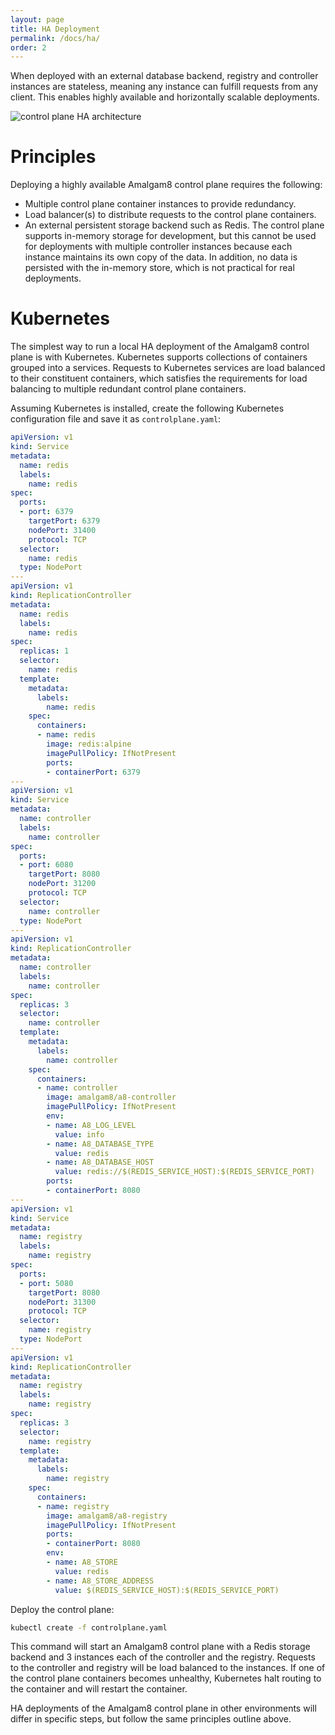 ```yaml
---
layout: page
title: HA Deployment
permalink: /docs/ha/
order: 2
---
```


When deployed with an external database backend, registry and controller instances are stateless, meaning any instance can fulfill requests from any client. This enables highly available and horizontally scalable deployments. 

![control plane HA architecture](/docs/figures/amalgam8-control-plane-ha.svg)

# Principles

Deploying a highly available Amalgam8 control plane requires the following:

* Multiple control plane container instances to provide redundancy.
* Load balancer(s) to distribute requests to the control plane containers.
* An external persistent storage backend such as Redis. The control plane supports in-memory storage for development, but this cannot be used for deployments with multiple controller instances because each instance maintains its own copy of the data. In addition, no data is persisted with the in-memory store, which is not practical for real deployments.

# Kubernetes

The simplest way to run a local HA deployment of the Amalgam8 control plane is with Kubernetes. Kubernetes supports collections of containers grouped into a services. Requests to Kubernetes services are load balanced to their constituent containers, which satisfies the requirements for load balancing to multiple redundant control plane containers. 

Assuming Kubernetes is installed, create the following Kubernetes configuration file and save it as `controlplane.yaml`:

```yaml
apiVersion: v1
kind: Service
metadata:
  name: redis
  labels:
    name: redis
spec:
  ports:
  - port: 6379
    targetPort: 6379
    nodePort: 31400
    protocol: TCP
  selector:
    name: redis
  type: NodePort
---
apiVersion: v1
kind: ReplicationController
metadata:
  name: redis
  labels:
    name: redis
spec:
  replicas: 1
  selector:
    name: redis
  template:
    metadata:
      labels:
        name: redis
    spec:
      containers:
      - name: redis
        image: redis:alpine
        imagePullPolicy: IfNotPresent
        ports:
        - containerPort: 6379
---
apiVersion: v1
kind: Service
metadata:
  name: controller
  labels:
    name: controller
spec:
  ports:
  - port: 6080
    targetPort: 8080
    nodePort: 31200
    protocol: TCP
  selector:
    name: controller
  type: NodePort
---
apiVersion: v1
kind: ReplicationController
metadata:
  name: controller
  labels:
    name: controller
spec:
  replicas: 3
  selector:
    name: controller
  template:
    metadata:
      labels:
        name: controller
    spec:
      containers:
      - name: controller
        image: amalgam8/a8-controller
        imagePullPolicy: IfNotPresent
        env:
        - name: A8_LOG_LEVEL
          value: info
        - name: A8_DATABASE_TYPE
          value: redis
        - name: A8_DATABASE_HOST
          value: redis://$(REDIS_SERVICE_HOST):$(REDIS_SERVICE_PORT)
        ports:
        - containerPort: 8080
---
apiVersion: v1
kind: Service
metadata:
  name: registry
  labels:
    name: registry
spec:
  ports:
  - port: 5080
    targetPort: 8080
    nodePort: 31300
    protocol: TCP
  selector:
    name: registry
  type: NodePort
---
apiVersion: v1
kind: ReplicationController
metadata:
  name: registry
  labels:
    name: registry
spec:
  replicas: 3
  selector:
    name: registry
  template:
    metadata:
      labels:
        name: registry
    spec:
      containers:
      - name: registry
        image: amalgam8/a8-registry
        imagePullPolicy: IfNotPresent
        ports:
        - containerPort: 8080
        env:
        - name: A8_STORE
          value: redis
        - name: A8_STORE_ADDRESS
          value: $(REDIS_SERVICE_HOST):$(REDIS_SERVICE_PORT)
```

Deploy the control plane:

```bash
kubectl create -f controlplane.yaml
```

This command will start an Amalgam8 control plane with a Redis storage backend and 3 instances each of the controller and the registry. Requests to the controller and registry will be load balanced to the instances. If one of the control plane containers becomes unhealthy, Kubernetes halt routing to the container and will restart the container.

HA deployments of the Amalgam8 control plane in other environments will differ in specific steps, but follow the same principles outline above.
